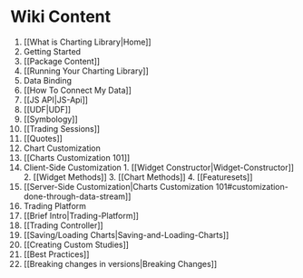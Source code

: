# Wiki Content

1. [[What is Charting Library|Home]]
2. Getting Started
  1. [[Package Content]]
  2. [[Running Your Charting Library]]
3. Data Binding
  1. [[How To Connect My Data]]
  2. [[JS API|JS-Api]]
  3. [[UDF|UDF]]
  4. [[Symbology]]
  5. [[Trading Sessions]]
  6. [[Quotes]]
4. Chart Customization
  1. [[Charts Customization 101]]
  2. Client-Side Customization
    1. [[Widget Constructor|Widget-Constructor]]
    2. [[Widget Methods]]
    3. [[Chart Methods]]
    4. [[Featuresets]]
  3. [[Server-Side Customization|Charts Customization 101#customization-done-through-data-stream]]
5. Trading Platform
  1. [[Brief Intro|Trading-Platform]]
  2. [[Trading Controller]]
6. [[Saving/Loading Charts|Saving-and-Loading-Charts]]
7. [[Creating Custom Studies]]
8. [[Best Practices]]
9. [[Breaking changes in versions|Breaking Changes]]